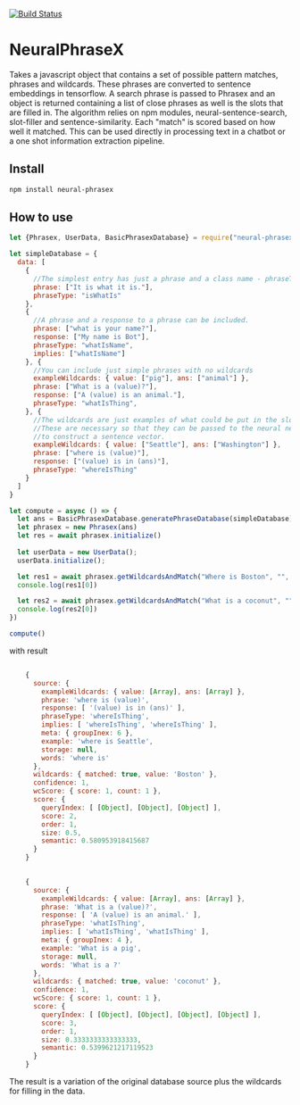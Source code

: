 [![Build Status](https://travis-ci.org/jloveric/NeuralPhraseX.svg?branch=master)](https://travis-ci.org/jloveric/NeuralPhraseX)

# NeuralPhraseX

Takes a javascript object that contains a set of possible pattern matches, phrases and wildcards.  These phrases are converted to sentence embeddings in tensorflow.  A search phrase is passed to Phrasex and an object is returned containing a list of close phrases as well is the slots that are filled in.  The algorithm relies on npm modules, neural-sentence-search, slot-filler and sentence-similarity.  Each "match" is scored based on how well it matched.  This can be used directly in processing text in a chatbot or a one shot information extraction pipeline.

## Install

```bash
npm install neural-phrasex
```

## How to use

```javascript
let {Phrasex, UserData, BasicPhrasexDatabase} = require("neural-phrasex");

let simpleDatabase = {
  data: [
    {
      //The simplest entry has just a phrase and a class name - phraseType
      phrase: ["It is what it is."],
      phraseType: "isWhatIs"
    },
    {
      //A phrase and a response to a phrase can be included.
      phrase: ["what is your name?"],
      response: ["My name is Bot"],
      phraseType: "whatIsName",
      implies: ["whatIsName"]
    }, {
      //You can include just simple phrases with no wildcards
      exampleWildcards: { value: ["pig"], ans: ["animal"] },
      phrase: ["What is a (value)?"],
      response: ["A (value) is an animal."],
      phraseType: "whatIsThing",
    }, {
      //The wildcards are just examples of what could be put in the slots
      //These are necessary so that they can be passed to the neural network
      //to construct a sentence vector.
      exampleWildcards: { value: ["Seattle"], ans: ["Washington"] },
      phrase: ["where is (value)"],
      response: ["(value) is in (ans)"],
      phraseType: "whereIsThing"
    }
  ]
}

let compute = async () => {
  let ans = BasicPhrasexDatabase.generatePhraseDatabase(simpleDatabase)
  let phrasex = new Phrasex(ans)
  let res = await phrasex.initialize()
  
  let userData = new UserData();
  userData.initialize();

  let res1 = await phrasex.getWildcardsAndMatch("Where is Boston", "", userData)
  console.log(res1[0])

  let res2 = await phrasex.getWildcardsAndMatch("What is a coconut", "", userData)
  console.log(res2[0])
})

compute()

```
with result
```javascript

    {
      source: {
        exampleWildcards: { value: [Array], ans: [Array] },
        phrase: 'where is (value)',
        response: [ '(value) is in (ans)' ],
        phraseType: 'whereIsThing',
        implies: [ 'whereIsThing', 'whereIsThing' ],
        meta: { groupInex: 6 },
        example: 'where is Seattle',
        storage: null,
        words: 'where is'
      },
      wildcards: { matched: true, value: 'Boston' },
      confidence: 1,
      wcScore: { score: 1, count: 1 },
      score: {
        queryIndex: [ [Object], [Object], [Object] ],
        score: 2,
        order: 1,
        size: 0.5,
        semantic: 0.580953918415687
      }
    }

  
    {
      source: {
        exampleWildcards: { value: [Array], ans: [Array] },
        phrase: 'What is a (value)?',
        response: [ 'A (value) is an animal.' ],
        phraseType: 'whatIsThing',
        implies: [ 'whatIsThing', 'whatIsThing' ],
        meta: { groupInex: 4 },
        example: 'What is a pig',
        storage: null,
        words: 'What is a ?'
      },
      wildcards: { matched: true, value: 'coconut' },
      confidence: 1,
      wcScore: { score: 1, count: 1 },
      score: {
        queryIndex: [ [Object], [Object], [Object], [Object] ],
        score: 3,
        order: 1,
        size: 0.3333333333333333,
        semantic: 0.5399621217119523
      }
    }
```
The result is a variation of the original database source plus the wildcards for filling
in the data.